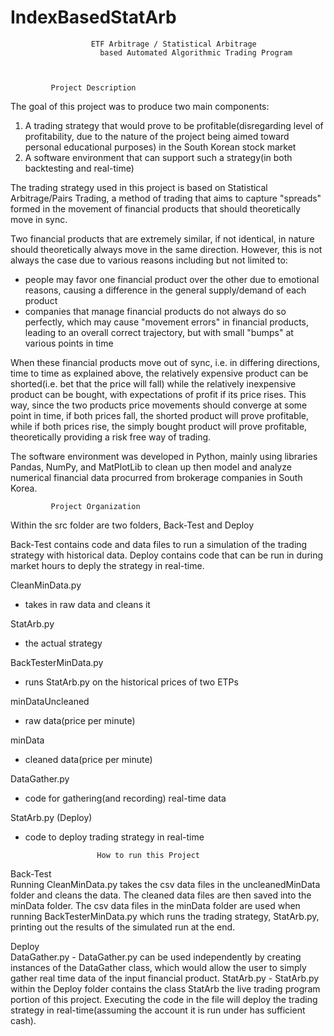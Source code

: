 # IndexBasedStatArb
                      ETF Arbitrage / Statistical Arbitrage 
                        based Automated Algorithmic Trading Program



             Project Description
                      
The goal of this project was to produce two main components:
1. A trading strategy that would prove to be profitable(disregarding level of profitability, due to the nature of the project being aimed toward personal educational purposes) in the South Korean stock market
2. A software environment that can support such a strategy(in both backtesting and real-time)


The trading strategy used in this project is based on Statistical Arbitrage/Pairs Trading, a method of trading that aims to capture "spreads" formed in the movement of financial products that should theoretically move in sync. 

Two financial products that are extremely similar, if not identical, in nature should theoretically always move in the same direction. However, this is not always the case due to various reasons including but not limited to: 
- people may favor one financial product over the other due to emotional reasons, causing a difference in the general supply/demand of each product
- companies that manage financial products do not always do so perfectly, which may cause "movement errors" in financial products, leading to an overall correct trajectory, but with small "bumps" at various points in time


When these financial products move out of sync, i.e. in differing directions, time to time as explained above, the relatively expensive product can be shorted(i.e. bet that the price will fall) while the relatively inexpensive product can be bought, with expectations of profit if its price rises. This way, since the two products price movements should converge at some point in time, if both prices fall, the shorted product will prove profitable, while if both prices rise, the simply bought product will prove profitable, theoretically providing a risk free way of trading.



The software environment was developed in Python, mainly using libraries Pandas, NumPy, and MatPlotLib to clean up then model and analyze numerical financial data procurred from brokerage companies in South Korea. 




             Project Organization
             
Within the src folder are two folders, Back-Test and Deploy

Back-Test contains code and data files to run a simulation of the trading strategy with historical data.
Deploy contains code that can be run in during market hours to deply the strategy in real-time.




CleanMinData.py   
- takes in raw data and cleans it

StatArb.py    
- the actual strategy

BackTesterMinData.py    
- runs StatArb.py on the historical prices of two ETPs

minDataUncleaned     
- raw data(price per minute)

minData   
- cleaned data(price per minute)

DataGather.py    
- code for gathering(and recording) real-time data

StatArb.py (Deploy)   
- code to deploy trading strategy in real-time


        
              
                
                  

                      How to run this Project

Back-Test     
Running CleanMinData.py takes the csv data files in the uncleanedMinData folder and cleans the data. The cleaned data files are then saved into the minData folder.
The csv data files in the minData folder are used when running BackTesterMinData.py which runs the trading strategy, StatArb.py, printing out the results of the simulated run at the end.

Deploy  
DataGather.py - DataGather.py can be used independently by creating instances of the DataGather class, which would allow the user to simply gather real time data of the input financial product.
StatArb.py - StatArb.py within the Deploy folder contains the class StatArb the live trading program portion of this project. Executing the code in the file will deploy the trading strategy in real-time(assuming the account it is run under has sufficient cash).











